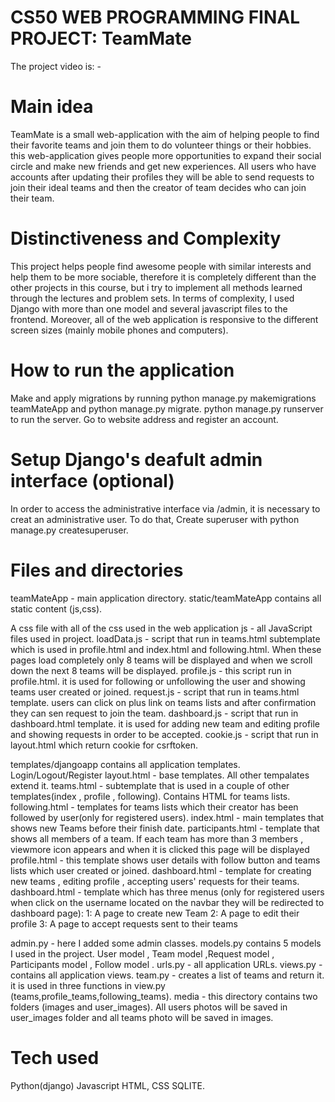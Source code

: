 <h1>CS50 WEB PROGRAMMING FINAL PROJECT: TeamMate</h1>

The project video is: -

<h1>Main idea</h1>

TeamMate is a small web-application with the aim of helping people to find their favorite teams and join them to do volunteer things or their hobbies.
this web-application gives people more opportunities to expand their social circle and make new friends and get new experiences. 
All users who have accounts after updating their profiles they will be able to send requests to join their ideal teams and then 
the creator of team decides who can join their team.
 
<h1>Distinctiveness and Complexity</h1>

This project helps people find awesome people with similar interests and help them to be more sociable, therefore it is completely different than the other projects in this course, but i try to implement all methods learned through the lectures and problem sets.
In terms of complexity, I used Django with more than one model and several javascript files to the frontend. Moreover, all of the web application is responsive to the different screen sizes (mainly mobile phones and computers).

<h1>How to run the application</h1>

Make and apply migrations by running python manage.py makemigrations teamMateApp and python manage.py migrate.
python manage.py runserver to run the server.
Go to website address and register an account.


<h1>Setup Django's deafult admin interface (optional)</h1>

In order to access the administrative interface via /admin, it is necessary to creat an administrative user.
To do that, Create superuser with python manage.py createsuperuser.

<h1>Files and directories</h1>

teamMateApp - main application directory.
static/teamMateApp contains all static content (js,css).

A css file with all of the css used in the web application
js - all JavaScript files used in project.
loadData.js - script that run in teams.html subtemplate which is used in profile.html and index.html and following.html. When these pages load completely only 8 teams will be displayed and when we scroll down the next 8 teams will be displayed.
profile.js - this script run in profile.html. it is used for following or unfollowing the user and showing teams user created or joined.
request.js - script that run in teams.html template. users can click on plus link on teams lists and after confirmation they can sen request to join the team.
dashboard.js - script that run in dashboard.html template. it is used for adding new team and editing profile and showing requests in order to be accepted.
cookie.js - script that run in layout.html which return cookie for csrftoken.

templates/djangoapp contains all application templates.
Login/Logout/Register
layout.html - base templates. All other tempalates extend it.
teams.html - subtemplate that is used in a couple of other templates(index , profile , following). Contains HTML for teams lists.
following.html - templates for teams lists which their creator has been followed by user(only for registered users).
index.html - main templates that shows new Teams before their finish date.
participants.html - template that shows all members of a team. If each team has more than 3 members , viewmore icon appears and when it is clicked this page will be displayed
profile.html - this template shows user details with follow button and teams lists which user created or joined.
dashboard.html - template for creating new teams , editing profile , accepting users' requests for their teams.
dashboard.html - template which has three menus (only for registered users when click on the username located on the navbar they will be redirected to dashboard page):
1: A page to create new Team
2: A page to edit their profile
3: A page to accept requests sent to their teams

admin.py - here I added some admin classes.
models.py contains 5 models I used in the project. User model , Team model ,Request model , Participants model , Follow model .
urls.py - all application URLs.
views.py - contains all application views.
team.py - creates a list of teams and return it. it is used in three functions in view.py (teams,profile_teams,following_teams).
media - this directory contains two folders (images and user_images). All users photos will be saved in user_images folder and all teams photo
will be saved in images.


<h1>Tech used</h1>
Python(django)
Javascript
HTML, CSS
SQLITE.
